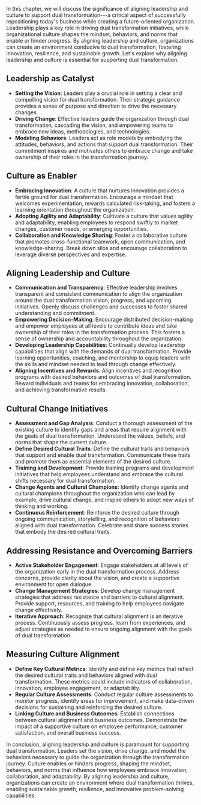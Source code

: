 
In this chapter, we will discuss the significance of aligning leadership and culture to support dual transformation---a critical aspect of successfully repositioning today's business while creating a future-oriented organization. Leadership plays a key role in driving dual transformation initiatives, while organizational culture shapes the mindset, behaviors, and norms that enable or hinder progress. By aligning leadership and culture, organizations can create an environment conducive to dual transformation, fostering innovation, resilience, and sustainable growth. Let's explore why aligning leadership and culture is essential for supporting dual transformation.

Leadership as Catalyst
----------------------

* **Setting the Vision**: Leaders play a crucial role in setting a clear and compelling vision for dual transformation. Their strategic guidance provides a sense of purpose and direction to drive the necessary changes.
* **Driving Change**: Effective leaders guide the organization through dual transformation, cascading the vision, and empowering teams to embrace new ideas, methodologies, and technologies.
* **Modeling Behaviors**: Leaders act as role models by embodying the attitudes, behaviors, and actions that support dual transformation. Their commitment inspires and motivates others to embrace change and take ownership of their roles in the transformation journey.

Culture as Enabler
------------------

* **Embracing Innovation**: A culture that nurtures innovation provides a fertile ground for dual transformation. Encourage a mindset that welcomes experimentation, rewards calculated risk-taking, and fosters a learning orientation throughout the organization.
* **Adopting Agility and Adaptability**: Cultivate a culture that values agility and adaptability, enabling employees to respond swiftly to market changes, customer needs, or emerging opportunities.
* **Collaboration and Knowledge Sharing**: Foster a collaborative culture that promotes cross-functional teamwork, open communication, and knowledge-sharing. Break down silos and encourage collaboration to leverage diverse perspectives and expertise.

Aligning Leadership and Culture
-------------------------------

* **Communication and Transparency**: Effective leadership involves transparent and consistent communication to align the organization around the dual transformation vision, progress, and upcoming initiatives. Openly discuss challenges and successes to foster shared understanding and commitment.
* **Empowering Decision-Making**: Encourage distributed decision-making and empower employees at all levels to contribute ideas and take ownership of their roles in the transformation process. This fosters a sense of ownership and accountability throughout the organization.
* **Developing Leadership Capabilities**: Continually develop leadership capabilities that align with the demands of dual transformation. Provide learning opportunities, coaching, and mentorship to equip leaders with the skills and mindset needed to lead through change effectively.
* **Aligning Incentives and Rewards**: Align incentives and recognition programs with desired behaviors and outcomes of dual transformation. Reward individuals and teams for embracing innovation, collaboration, and achieving transformative results.

Cultural Change Initiatives
---------------------------

* **Assessment and Gap Analysis**: Conduct a thorough assessment of the existing culture to identify gaps and areas that require alignment with the goals of dual transformation. Understand the values, beliefs, and norms that shape the current culture.
* **Define Desired Cultural Traits**: Define the cultural traits and behaviors that support and enable dual transformation. Communicate these traits and promote them as essential elements of the desired culture.
* **Training and Development**: Provide training programs and development initiatives that help employees understand and embrace the cultural shifts necessary for dual transformation.
* **Change Agents and Cultural Champions**: Identify change agents and cultural champions throughout the organization who can lead by example, drive cultural change, and inspire others to adopt new ways of thinking and working.
* **Continuous Reinforcement**: Reinforce the desired culture through ongoing communication, storytelling, and recognition of behaviors aligned with dual transformation. Celebrate and share success stories that embody the desired cultural traits.

Addressing Resistance and Overcoming Barriers
---------------------------------------------

* **Active Stakeholder Engagement**: Engage stakeholders at all levels of the organization early in the dual transformation process. Address concerns, provide clarity about the vision, and create a supportive environment for open dialogue.
* **Change Management Strategies**: Develop change management strategies that address resistance and barriers to cultural alignment. Provide support, resources, and training to help employees navigate change effectively.
* **Iterative Approach**: Recognize that cultural alignment is an iterative process. Continuously assess progress, learn from experiences, and adjust strategies as needed to ensure ongoing alignment with the goals of dual transformation.

Measuring Culture Alignment
---------------------------

* **Define Key Cultural Metrics**: Identify and define key metrics that reflect the desired cultural traits and behaviors aligned with dual transformation. These metrics could include indicators of collaboration, innovation, employee engagement, or adaptability.
* **Regular Culture Assessments**: Conduct regular culture assessments to monitor progress, identify areas for improvement, and make data-driven decisions for sustaining and reinforcing the desired culture.
* **Linking Culture and Business Outcomes**: Establish connections between cultural alignment and business outcomes. Demonstrate the impact of a supportive culture on employee performance, customer satisfaction, and overall business success.

In conclusion, aligning leadership and culture is paramount for supporting dual transformation. Leaders set the vision, drive change, and model the behaviors necessary to guide the organization through the transformation journey. Culture enables or hinders progress, shaping the mindset, behaviors, and norms that influence how employees embrace innovation, collaboration, and adaptability. By aligning leadership and culture, organizations can create an environment where dual transformation thrives, enabling sustainable growth, resilience, and innovative problem-solving capabilities.
